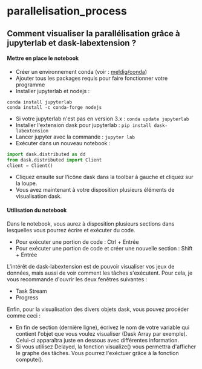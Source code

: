 # parallelisation_process

## Comment visualiser la parallélisation grâce à jupyterlab et dask-labextension ?

#### Mettre en place le notebook

- Créer un environnement conda (voir : [meldig/conda](https://github.com/meldig/conda))
- Ajouter tous les packages requis pour faire fonctionner votre programme
- Installer jupyterlab et nodejs :

````
conda install jupyterlab 
conda install -c conda-forge nodejs
````
- Si votre jupyterlab n'est pas en version 3.x : 
``conda update jupyterlab``
- Installer l'extension dask pour jupyterlab : ``pip install dask-labextension``
- Lancer jupyter avec la commande : ``jupyter lab``
- Exécuter dans un nouveau notebook :

```` python
import dask.distributed as dd  
from dask.distributed import Client  
client = Client()
````

- Cliquez ensuite sur l'icône dask dans la toolbar à gauche et cliquez sur la loupe.
- Vous avez maintenant à votre disposition plusieurs éléments de visualisation dask.

#### Utilisation du notebook

Dans le notebook, vous aurez à disposition plusieurs sections dans lesquelles vous pourrez écrire et exécuter du code.
- Pour exécuter une portion de code : Ctrl + Entrée
- Pour exécuter une portion de code et créer une nouvelle section : Shift + Entrée

L'intérêt de dask-labextension est de pouvoir visualiser vos jeux de données, mais aussi de voir comment les tâches s'exécutent.
Pour cela, je vous recommande d'ouvrir les deux fenêtres suivantes :
- Task Stream
- Progress

Enfin, pour la visualisation des divers objets dask, vous pouvez procéder comme ceci :
- En fin de section (dernière ligne), écrivez le nom de votre variable qui contient l'objet que vous voulez visualiser (Dask Array par exemple). Celui-ci apparaîtra juste en dessous avec différentes information.
- Si vous utilisez Delayed, la fonction visualize() vous permettra d'afficher le graphe des tâches. Vous pourrez l'exéctuer grâce à la fonction compute().
